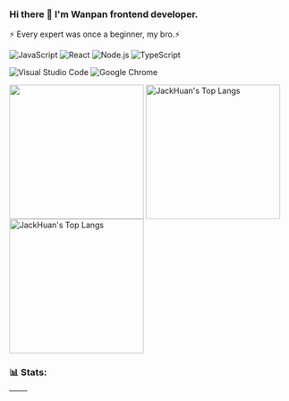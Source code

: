 ### Hi there 👋 I'm Wanpan frontend developer.

⚡ Every expert was once a beginner, my bro.⚡

![JavaScript](https://img.shields.io/badge/JavaScript-343434?style=flat-square&logo=JavaScript&logoColor=F7DF1E)
![React](https://img.shields.io/badge/React-61DAFB?style=flat-square&logo=React&logoColor=fff)
![Node.js](https://img.shields.io/badge/Node.js-339933?style=flat-square&logo=Node.js&logoColor=fff)
![TypeScript](https://img.shields.io/badge/TypeScript-007ACC?style=flat-square&logo=TypeScript&logoColor=ffffff)

![Visual Studio Code](https://img.shields.io/badge/Visual%20Studio%20Code-007ACC?style=flat-square&logo=Visual-Studio-Code&logoColor=fff)
![Google Chrome](https://img.shields.io/badge/Google%20Chrome-4285F4?style=flat-square&logo=Google-Chrome&logoColor=fff)

<div>
<img src="https://i.imgur.com/kdKhgx6.gif" width="240px" align="center">
  <img src="https://user-images.githubusercontent.com/25154432/110353530-1f9de280-8072-11eb-94b0-addcd8ca1ca4.png" alt="JackHuan's Top Langs" height="240px" align="center" />
  <img src="https://camo.githubusercontent.com/2d545c0e1fed8ea2641988bf214de8f2bb9610b36a772b069ab1d64010fc2cd5/68747470733a2f2f6d656469612e67697068792e636f6d2f6d656469612f313232396d6c7474676f386152322f67697068792e676966" alt="JackHuan's Top Langs" height="240px" align="center" />
</div>

### 📊 Stats:

| <img align="center" src="https://github-readme-stats.vercel.app/api?username=wanpan11&show_icons=true&theme=buefy&hide_border=true" alt="" /> | <img align="center" src="https://github-readme-stats.vercel.app/api/top-langs/?username=wanpan11&layout=compact&theme=buefy&hide_border=true" alt="" /> |
| ----------------------------------------------------------------------------------------------------------------------------------------------- | --------------------------------------------------------------------------------------------------------------------------------------------------------- |


